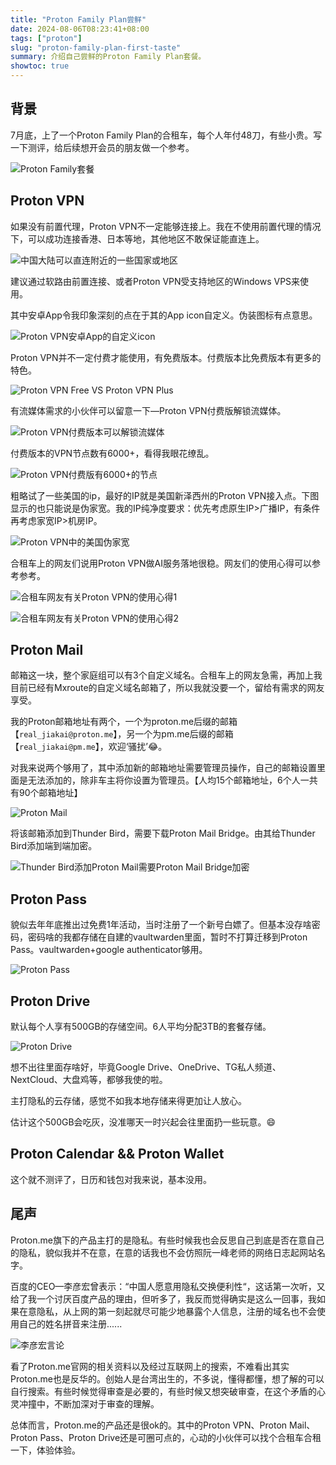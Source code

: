 ```yaml
---
title: "Proton Family Plan尝鲜"
date: 2024-08-06T08:23:41+08:00
tags: ["proton"]
slug: "proton-family-plan-first-taste"
summary: 介绍自己尝鲜的Proton Family Plan套餐。
showtoc: true
---
```


## 背景

7月底，上了一个Proton Family Plan的合租车，每个人年付48刀，有些小贵。写一下测评，给后续想开会员的朋友做一个参考。

![Proton Family套餐](https://cdn.sa.net/2024/08/06/s4zAetxgFmO6uGh.webp)

## Proton VPN

如果没有前置代理，Proton VPN不一定能够连接上。我在不使用前置代理的情况下，可以成功连接香港、日本等地，其他地区不敢保证能直连上。

![中国大陆可以直连附近的一些国家或地区](https://cdn.sa.net/2024/08/06/YWA4CgD1eP8Nbfm.webp)

建议通过软路由前置连接、或者Proton VPN受支持地区的Windows VPS来使用。

其中安卓App令我印象深刻的点在于其的App icon自定义。伪装图标有点意思。

![Proton VPN安卓App的自定义icon](https://cdn.sa.net/2024/08/06/qOsyEZm2UCNncGo.webp)

Proton VPN并不一定付费才能使用，有免费版本。付费版本比免费版本有更多的特色。

![Proton VPN Free VS Proton VPN Plus](https://cdn.sa.net/2024/08/06/CmRpMiUl4LDIvQ3.webp)

有流媒体需求的小伙伴可以留意一下—Proton VPN付费版解锁流媒体。

![Proton VPN付费版本可以解锁流媒体](https://cdn.sa.net/2024/08/06/YsdjyO65Gi73qJ8.webp)

付费版本的VPN节点数有6000+，看得我眼花缭乱。

![Proton VPN付费版有6000+的节点](https://cdn.sa.net/2024/08/06/daPXuj8t7WFUkIx.webp)

粗略试了一些美国的ip，最好的IP就是美国新泽西州的Proton VPN接入点。下图显示的也只能说是伪家宽。我的IP纯净度要求：优先考虑原生IP>广播IP，有条件再考虑家宽IP>机房IP。

![Proton VPN中的美国伪家宽](https://cdn.sa.net/2024/08/06/sC8Rtn4PMSvpqly.webp)

合租车上的网友们说用Proton VPN做AI服务落地很稳。网友们的使用心得可以参考参考。

![合租车网友有关Proton VPN的使用心得1](https://cdn.sa.net/2024/08/06/ykTVXmvdjhD3rWs.webp)

![合租车网友有关Proton VPN的使用心得2](https://cdn.sa.net/2024/08/06/tOiEKr9InjqNz6Y.webp)

## Proton Mail

邮箱这一块，整个家庭组可以有3个自定义域名。合租车上的网友急需，再加上我目前已经有Mxroute的自定义域名邮箱了，所以我就没要一个，留给有需求的网友享受。

我的Proton邮箱地址有两个，一个为proton.me后缀的邮箱【`real_jiakai@proton.me`】，另一个为pm.me后缀的邮箱【`real_jiakai@pm.me`】，欢迎‘骚扰’😂。

对我来说两个够用了，其中添加新的邮箱地址需要管理员操作，自己的邮箱设置里面是无法添加的，除非车主将你设置为管理员。【人均15个邮箱地址，6个人一共有90个邮箱地址】

![Proton Mail](https://cdn.sa.net/2024/08/06/loshYxvKG3zjtiu.webp)

将该邮箱添加到Thunder Bird，需要下载Proton Mail Bridge。由其给Thunder Bird添加端到端加密。

![Thunder Bird添加Proton Mail需要Proton Mail Bridge加密](https://cdn.sa.net/2024/08/06/Z2luzeDMvmLKkty.webp)

## Proton Pass

貌似去年年底推出过免费1年活动，当时注册了一个新号白嫖了。但基本没存啥密码，密码啥的我都存储在自建的vaultwarden里面，暂时不打算迁移到Proton Pass。vaultwarden+google authenticator够用。

![Proton Pass](https://cdn.sa.net/2024/08/06/P6ewFhoumbxC3J7.webp)

## Proton Drive

默认每个人享有500GB的存储空间。6人平均分配3TB的套餐存储。

![Proton Drive](https://cdn.sa.net/2024/08/06/q6exz2ljFHoyXAV.webp)

想不出往里面存啥好，毕竟Google Drive、OneDrive、TG私人频道、NextCloud、大盘鸡等，都够我使的啦。

主打隐私的云存储，感觉不如我本地存储来得更加让人放心。

估计这个500GB会吃灰，没准哪天一时兴起会往里面扔一些玩意。😄

## Proton Calendar && Proton Wallet

这个就不测评了，日历和钱包对我来说，基本没用。

## 尾声

Proton.me旗下的产品主打的是隐私。有些时候我也会反思自己到底是否在意自己的隐私，貌似我并不在意，在意的话我也不会仿照阮一峰老师的网络日志起网站名字。

百度的CEO—李彦宏曾表示：“中国人愿意用隐私交换便利性“，这话第一次听，又给了我一个讨厌百度产品的理由，但听多了，我反而觉得确实是这么一回事，我如果在意隐私，从上网的第一刻起就尽可能少地暴露个人信息，注册的域名也不会使用自己的姓名拼音来注册......

![李彦宏言论](https://cdn.sa.net/2024/08/06/nbIx34GVzWkyUhM.webp)

看了Proton.me官网的相关资料以及经过互联网上的搜索，不难看出其实Proton.me也是反华的。创始人是台湾出生的，不多说，懂得都懂，想了解的可以自行搜索。有些时候觉得审查是必要的，有些时候又想突破审查，在这个矛盾的心灵冲撞中，不断加深对于审查的理解。

总体而言，Proton.me的产品还是很ok的。其中的Proton VPN、Proton Mail、Proton Pass、Proton Drive还是可圈可点的，心动的小伙伴可以找个合租车合租一下，体验体验。